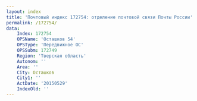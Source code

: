 ```yaml
---
layout: index
title: 'Почтовый индекс 172754: отделение почтовой связи Почты России'
permalink: /172754/
data:
    Index: 172754
    OPSName: 'Осташков 54'
    OPSType: 'Передвижное ОС'
    OPSSubm: 172749
    Region: 'Тверская область'
    Autonom: ''
    Area: ''
    City: Осташков
    City1: ''
    ActDate: '20150529'
    IndexOld: ''
---
```


